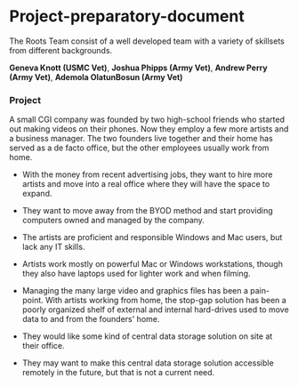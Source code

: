 # Project-preparatory-document

The Roots Team consist of a well developed team with a variety of skillsets from different backgrounds. 

**Geneva Knott (USMC Vet)**, **Joshua Phipps (Army Vet)**, **Andrew Perry (Army Vet)**, **Ademola OlatunBosun (Army Vet)**

### Project

A small CGI company was founded by two high-school friends who started out making videos on their phones. Now they employ a few more artists and a business manager. The two founders live together and their home has served as a de facto office, but the other employees usually work from home.

  - With the money from recent advertising jobs, they want to hire more artists and move into a real office where they will have the space to expand.
 
  - They want to move away from the BYOD method and start providing computers owned and managed by the company.
  
  - The artists are proficient and responsible Windows and Mac users, but lack any IT skills.
  
  - Artists work mostly on powerful Mac or Windows workstations, though they also have laptops used for lighter work and when filming.
  
  - Managing the many large video and graphics files has been a pain-point. With artists working from home, the stop-gap solution has been a poorly organized shelf of external and internal hard-drives used to move data to and from the founders' home.
  
  - They would like some kind of central data storage solution on site at their office.
  
  - They may want to make this central data storage solution accessible remotely in the future, but that is not a current need.
